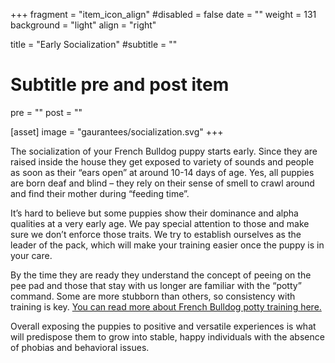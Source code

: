 +++
fragment = "item_icon_align"
#disabled = false
date = ""
weight = 131
background = "light"
align = "right"

title = "Early Socialization"
#subtitle = ""

# Subtitle pre and post item
pre = ""
post = ""

[asset]
  image = "gaurantees/socialization.svg"
+++

The socialization of your French Bulldog puppy starts early. Since they are raised inside the house they get exposed to variety of sounds and people as soon as their “ears open” at around 10-14 days of age. Yes, all puppies are born deaf and blind – they rely on their sense of smell to crawl around and find their mother during “feeding time”.

It’s hard to believe but some puppies show their dominance and alpha qualities at a very early age. We pay special attention to those and make sure we don’t enforce those traits. We try to establish ourselves as the leader of the pack, which will make your training easier once the puppy is in your care.

By the time they are ready they understand the concept of peeing on the pee pad and those that stay with us longer are familiar with the “potty” command. Some are more stubborn than others, so consistency with training is key. [You can read more about French Bulldog potty training here.](/blog/potty-train-your-frenchie)

Overall exposing the puppies to positive and versatile experiences is what will predispose them to grow into stable, happy individuals with the absence of phobias and behavioral issues.